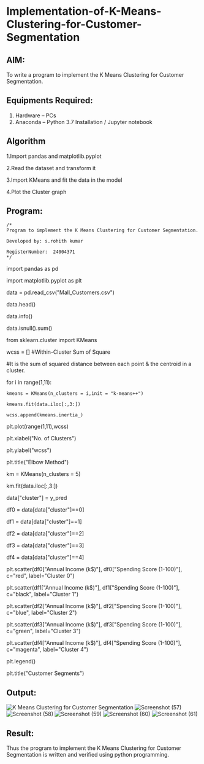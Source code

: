 # Implementation-of-K-Means-Clustering-for-Customer-Segmentation

## AIM:
To write a program to implement the K Means Clustering for Customer Segmentation.

## Equipments Required:
1. Hardware – PCs
2. Anaconda – Python 3.7 Installation / Jupyter notebook

## Algorithm
 1.Import pandas and matplotlib.pyplot
 
 2.Read the dataset and transform it
 
 3.Import KMeans and fit the data in the model
 
 4.Plot the Cluster graph

## Program:
```
/*
Program to implement the K Means Clustering for Customer Segmentation.

Developed by: s.rohith kumar

RegisterNumber:  24004371
*/
```
 import pandas as pd
 
 import matplotlib.pyplot as plt
 
 data = pd.read_csv("Mall_Customers.csv")  
 
 data.head()
 
 data.info()
 
 data.isnull().sum()
 
 from sklearn.cluster import KMeans
 
 wcss = [] #Within-Cluster Sum of Square
 
 #It is the sum of squared distance between each point & the centroid in a cluster.

 for i in range(1,11):
 
    kmeans = KMeans(n_clusters = i,init = "k-means++")
    
    kmeans.fit(data.iloc[:,3:])
    
    wcss.append(kmeans.inertia_)
    
 plt.plot(range(1,11),wcss)
 
 plt.xlabel("No. of Clusters")
 
 plt.ylabel("wcss")
 
 plt.title("Elbow Method")

 km = KMeans(n_clusters = 5)
 
 km.fit(data.iloc[:,3:])

 data["cluster"] = y_pred
 
 df0 = data[data["cluster"]==0]
 
 df1 = data[data["cluster"]==1]
 
 df2 = data[data["cluster"]==2]
 
 df3 = data[data["cluster"]==3]
 
 df4 = data[data["cluster"]==4]
 
 plt.scatter(df0["Annual Income (k$)"], df0["Spending Score (1-100)"], c="red", label="Cluster 0")
 
 plt.scatter(df1["Annual Income (k$)"], df1["Spending Score (1-100)"], c="black", label="Cluster 1")
 
 plt.scatter(df2["Annual Income (k$)"], df2["Spending Score (1-100)"], c="blue", label="Cluster 2")
 
 plt.scatter(df3["Annual Income (k$)"], df3["Spending Score (1-100)"], c="green", label="Cluster 3")
 
 plt.scatter(df4["Annual Income (k$)"], df4["Spending Score (1-100)"], c="magenta", label="Cluster 4") 
 
 plt.legend()
 
 plt.title("Customer Segments")
## Output:
![K Means Clustering for Customer Segmentation](sam.png)
![Screenshot (57)](https://github.com/user-attachments/assets/2d9f0b33-37c7-46b6-a1ae-f1d75c065997)
![Screenshot (58)](https://github.com/user-attachments/assets/289ac738-ba25-4c9d-a500-f93808b72b1e)
![Screenshot (59)](https://github.com/user-attachments/assets/7f85bf0a-04b4-4ef4-8ec6-470b5159db45)
![Screenshot (60)](https://github.com/user-attachments/assets/d23b4831-540b-4e13-853d-afde3c5a565b)
![Screenshot (61)](https://github.com/user-attachments/assets/cff1a462-3fa2-4957-92d2-493763c5445e)



## Result:
Thus the program to implement the K Means Clustering for Customer Segmentation is written and verified using python programming.
